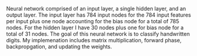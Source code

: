 Neural network comprised of an input layer, a single hidden layer, and an output layer. 
The input layer has 784 input nodes for the 784 input features per input plus one node accounting for the bias node for a total of 785 nodes.
For the hidden layer I have 30 nodes plus one for bias node for a total of 31 nodes.
The goal of this neural network is to classify handwritten digits.
My implemenation includes matrix multiplication, forward phase, backpropgation, and updating the weights.
